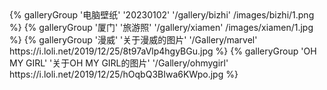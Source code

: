 <div class="gallery-group-main">
{% galleryGroup '电脑壁纸' '20230102' '/gallery/bizhi' /images/bizhi/1.png %}
{% galleryGroup '厦门' '旅游照' '/gallery/xiamen' /images/xiamen/1.jpg %}
{% galleryGroup '漫威' '关于漫威的图片' '/Gallery/marvel' https://i.loli.net/2019/12/25/8t97aVlp4hgyBGu.jpg %}
{% galleryGroup 'OH MY GIRL' '关于OH MY GIRL的图片' '/Gallery/ohmygirl' https://i.loli.net/2019/12/25/hOqbQ3BIwa6KWpo.jpg %}
</div>

 